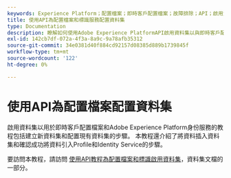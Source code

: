 ```yaml
---
keywords: Experience Platform；配置檔案；即時客戶配置檔案；故障排除；API；啟用資料集
title: 使用API為配置檔案和標識服務配置資料集
type: Documentation
description: 瞭解如何使用Adobe Experience PlatformAPI啟用資料集以與即時客戶配置檔案和身份服務一起使用。
exl-id: 142cb7df-072a-4f3a-8a9c-9a78afb35312
source-git-commit: 34e0381d40f884cd92157d08385d889b1739845f
workflow-type: tm+mt
source-wordcount: '122'
ht-degree: 0%

---
```


# 使用API為配置檔案配置資料集

啟用資料集以用於即時客戶配置檔案和Adobe Experience Platform身份服務的教程包括建立新資料集和配置現有資料集的步驟。 本教程還介紹了將資料插入資料集和確認成功將資料引入Profile和Identity Service的步驟。

要訪問本教程，請訪問 [使用API教程為配置檔案和標識啟用資料集](../../catalog/datasets/enable-for-profile.md)，資料集文檔的一部分。
